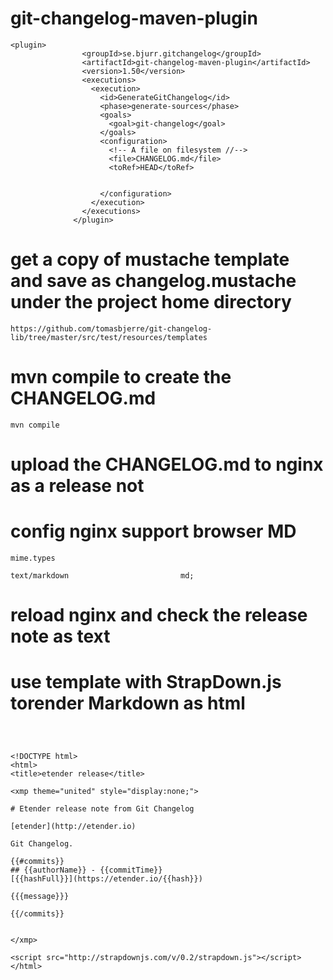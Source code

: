 # git-changelog-maven-plugin
```
<plugin>
		        <groupId>se.bjurr.gitchangelog</groupId>
		        <artifactId>git-changelog-maven-plugin</artifactId>
		        <version>1.50</version>
		        <executions>
		          <execution>
		            <id>GenerateGitChangelog</id>
		            <phase>generate-sources</phase>
		            <goals>
		              <goal>git-changelog</goal>
		            </goals>
		            <configuration>
		              <!-- A file on filesystem //-->
		              <file>CHANGELOG.md</file>
		              <toRef>HEAD</toRef>
		
		              
		            </configuration>
		          </execution>
		        </executions>
		      </plugin>
```    

# get a copy of mustache template and save as changelog.mustache under the project home directory

```
https://github.com/tomasbjerre/git-changelog-lib/tree/master/src/test/resources/templates
```

# mvn compile to create the CHANGELOG.md
```
mvn compile
```

# upload the CHANGELOG.md to nginx as a release not

# config nginx support browser MD 
```
mime.types

text/markdown                         md;
```

# reload nginx and check the release note as text



# use template with StrapDown.js torender Markdown as html

``` 



<!DOCTYPE html>
<html>
<title>etender release</title>

<xmp theme="united" style="display:none;">

# Etender release note from Git Changelog 

[etender](http://etender.io)

Git Changelog.

{{#commits}}
## {{authorName}} - {{commitTime}}
[{{hashFull}}](https://etender.io/{{hash}})

{{{message}}}

{{/commits}}


</xmp>

<script src="http://strapdownjs.com/v/0.2/strapdown.js"></script>
</html>
```

